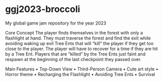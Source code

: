# ggj2023-broccoli
My global game jam repository for the year 2023

Core Concept
	The player finds themselves in the forest with only a flashlight at hand. They must traverse the forest and find the exit while avoiding waking up evil Tree Ents that will “kill” the player if they get too close to the player. The player will have to recover for a time if they are hit by a Tree Ent. Players that are “killed” by the Tree Ents just faint and respawn at the beginning of the last checkpoint they passed over. 

Main Features
•	Top-Down View
•	Third-Person Camera
•	Cute art style
•	Horror theme
•	Recharging the Flashlight
•	Avoiding Tree Ents
•	Survival

